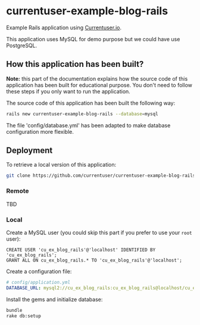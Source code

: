 # currentuser-example-blog-rails
Example Rails application using [Currentuser.io](http://www.currentuser.io).

This application uses MySQL for demo purpose but we could have use PostgreSQL.

## How this application has been built?

**Note:** this part of the documentation explains how the source code of this application has been built for educational purpose.
You don't need to follow these steps if you only want to run the application.

The source code of this application has been built the following way:
```sh
rails new currentuser-example-blog-rails --database=mysql
```
The file 'config/database.yml' has been adapted to make database configuration more flexible.

## Deployment

To retrieve a local version of this application:
```sh
git clone https://github.com/currentuser/currentuser-example-blog-rails.git
```

### Remote

TBD

### Local

Create a MySQL user (you could skip this part if you prefer to use your `root` user):
```mysql
CREATE USER 'cu_ex_blog_rails'@'localhost' IDENTIFIED BY 'cu_ex_blog_rails';
GRANT ALL ON cu_ex_blog_rails.* TO 'cu_ex_blog_rails'@'localhost';
```
Create a configuration file:
```yaml
# config/application.yml
DATABASE_URL: mysql2://cu_ex_blog_rails:cu_ex_blog_rails@localhost/cu_ex_blog_rails
```
Install the gems and initialize database:
```sh
bundle
rake db:setup
```
